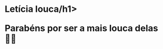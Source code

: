 <!DOCTYPE html>
<html lang="en">
<head>
    <meta charset="UTF-8">
    <meta name="viewport" content="width=device-width, initial-scale=1.0">
    <title>Mensagem de Puto</title>
</head>
<body>
    <h1>Letícia louca/h1>
    <p>Parabéns por ser a mais louca delas🎉🎂</p>
</body>
</html>
